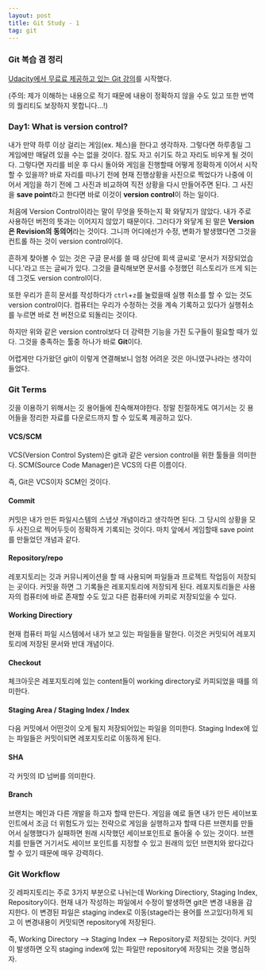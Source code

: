 ```yaml
---
layout: post
title: Git Study - 1
tag: git
---
```


### Git 복습 겸 정리

[Udacity에서 무료료 제공하고 있는 Git 강의](https://www.udacity.com/course/version-control-with-git--ud123)를 시작했다.

(주의: 제가 이해하는 내용으로 적기 때문에 내용이 정확하지 않을 수도 있고 또한 번역의 퀄리티도 보장하지 못합니다...!)


### Day1: What is version control?

내가 만약 하루 이상 걸리는 게임(ex. 체스)을 한다고 생각하자. 그렇다면 하루종일 그 게임에만 매달려 있을 수는 없을 것이다. 잠도 자고 쉬기도 하고 자리도 비우게 될 것이다. 그렇다면 자리를 비운 후 다시 돌아와 게임을 진행할때 어떻게 정확하게 이어서 시작할 수 있을까? 바로 자리를 떠나기 전에 현재 진행상황을 사진으로 찍었다가 나중에 이어서 게임을 하기 전에 그 사진과 비교하여 직전 상황을 다시 만들어주면 된다. 그 사진을 **save point**라고 한다면 바로 이것이 **version control**이 하는 일이다.

처음에 Version Control이라는 말이 무엇을 뜻하는지 확 와닿지가 않았다. 내가 주로 사용하던 버전의 뜻과는 이어지지 않았기 때문이다. 그러다가 와닿게 된 말은 **Version은 Revision의 동의어**라는 것이다. 그니까 어디에선가 수정, 변화가 발생했다면 그것을 컨트롤 하는 것이 version control이다. 

흔하게 찾아볼 수 있는 것은 구글 문서를 쓸 때 상단에 회색 글씨로 '문서가 저장되었습니다.'라고 뜨는 글씨가 있다. 그것을 클릭해보면 문서를 수정했던 히스토리가 뜨게 되는데 그것도 version control이다.

또한 우리가 흔히 문서를 작성하다가 `ctrl`+`z`를 눌렀을때 실행 취소를 할 수 있는 것도 version control이다. 컴퓨터는 우리가 수정하는 것을 계속 기록하고 있다가 실행취소를 누르면 바로 전 버전으로 되돌리는 것이다.

하지만 위와 같은 version control보다 더 강력한 기능을 가진 도구들이 필요할 때가 있다. 그것을 충족하는 툴중 하나가 바로 **Git**이다. 

어렵게만 다가왔던 git이 이렇게 연결해보니 엄청 어려운 것은 아니였구나라는 생각이 들었다. 



### Git Terms
깃을 이용하기 위해서는 깃 용어들에 친숙해져야한다. 정말 친절하게도 여기서는 깃 용어들을 정리한 자료를 다운로드까지 할 수 있도록 제공하고 있다.

#### VCS/SCM

VCS(Version Control System)은 git과 같은 version control을 위한 툴들을 의미한다. SCM(Source Code Manager)은 VCS의 다른 이름이다.

즉, Git은 VCS이자 SCM인 것이다.

#### Commit
커밋은 내가 만든 파일시스템의 스냅샷 개념이라고 생각하면 된다. 그 당시의 상황을 모두 사진으로 찍어두듯이 정확하게 기록되는 것이다. 마치 앞에서 게임할때 save point를 만들었던 개념과 같다.

#### Repository/repo
레포지토리는 깃과 커뮤니케이션을 할 때 사용되며 파일들과 프로젝트 작업등이 저장되는 곳이다. 커밋을 하면 그 기록들은 레포지토리에 저장되게 된다. 레포지토리들은 사용자의 컴퓨터에 바로 존재할 수도 있고 다른 컴퓨터에 카피로 저장되있을 수 있다.

#### Working Directiory
현재 컴퓨터 파일 시스템에서 내가 보고 있는 파일들을 말한다. 이것은 커밋되어 레포지토리에 저장된 문서와 반대 개념이다.

#### Checkout
체크아웃은 레포지토리에 있는 content들이 working directory로 카피되었을 때를 의미한다.

#### Staging Area / Staging Index / Index
다음 커밋에서 어떤것이 오게 될지 저장되어있는 파일을 의미한다. Staging Index에 있는 파일들은 커밋이되면 레포지토리로 이동하게 된다.

#### SHA
각 커밋의 ID 넘버를 의미한다.

#### Branch
브랜치는 메인과 다른 개발을 하고자 할때 만든다. 게임을 예로 들면 내가 만든 세이브포인트에서 조금 더 위험도가 있는 전략으로 게임을 실행하고자 할때 다른 브랜치를 만들어서 실행했다가 실패하면 원래 시작했던 세이브포인트로 돌아올 수 있는 것이다. 브랜치를 만들면 거기서도 세이브 포인트를 지정할 수 있고 원래의 있던 브랜치와 왔다갔다 할 수 있기 때문에 매우 강력하다.


### Git Workflow

깃 레파지토리는 주로 3가지 부분으로 나뉘는데 Working Directiory, Staging Index, Repository이다.
현재 내가 작성하는 파일에서 수정이 발생하면 git은 변경 내용을 감지한다. 이 변경된 파일은 staging index로 이동(stage라는 용어를 쓰고있다)하게 되고 이 변경내용이 커밋되면 repository에 저장된다. 

즉, Working Directory --> Staging Index --> Repository로 저장되는 것이다.
커밋이 발생하면 오직 staging index에 있는 파일만 repository에 저장되는 것을 명심하자.
